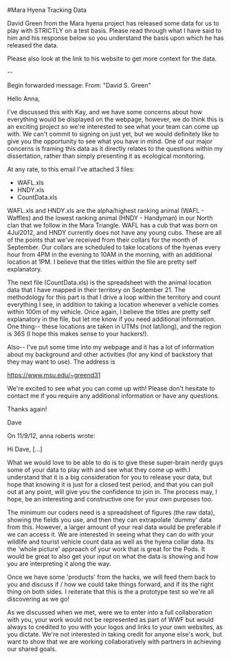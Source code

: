 #Mara Hyena Tracking Data

David Green from the Mara hyena project has released some data for us to play with STRICTLY on a test basis. Please read through what I have said to him and his response below so you understand the basis upon which he has released the data.

Please also look at the link to his website to get more context for the data.

--

Begin forwarded message:
From: "David S. Green" 

Hello Anna,

I've discussed this with Kay, and we have some concerns about how
everything would be displayed on the webpage, however, we do think
this is an exciting project so we're interested to see what your team
can come up with. We can't commit to signing on just yet, but we would
definitely like to give you the opportunity to see what you have in
mind. One of our major concerns is framing this data as it directly
relates to the questions within my dissertation, rather than simply
presenting it as ecological monitoring.

At any rate, to this email I've attached 3 files:
- WAFL.xls
- HNDY.xls
- CountData.xls

WAFL.xls and HNDY.xls are the alpha/highest ranking animal (WAFL -
Waffles) and the lowest ranking animal (HNDY - Handyman) in our North
clan that we follow in the Mara Triangle. WAFL has a cub that was born
on 4Jul2012, and HNDY currently does not have any young cubs. These
are all of the points that we've received from their collars for the
month of September. Our collars are scheduled to take locations of the
hyenas every hour from 4PM in the evening to 10AM in the morning, with
an additional location at 1PM. I believe that the titles within the
file are pretty self explanatory.

The next file (CountData.xls) is the spreadsheet with the animal
location data that I have mapped in their territory on September 21.
The methodology for this part is that I drive a loop within the
territory and count everything I see, in addition to taking a location
whenever a vehicle comes within 100m of my vehicle. Once again, I
believe the titles are pretty self explanatory in the file, but let me
know if you need additional information. One thing-- these locations
are taken in UTMs (not lat/long), and the region is 36S (I hope this
makes sense to your hackers!).

Also-- I've put some time into my webpage and it has a lot of
information about my background and other activities (for any kind of
backstory that they may want to use). The address is

https://www.msu.edu/~greend31


We're excited to see what you can come up with! Please don't hesitate
to contact me if you require any additional information or have any
questions.

Thanks again!

Dave

On 11/9/12, anna roberts wrote:

Hi Dave,
[...]

 What we would love to be able to do is to
give these super-brain nerdy guys some of your data to play with and see
what they come up with.I understand that it is a big consideration for you
to release your data, but hope that knowing it is just for a closed test
period, and that you can pull out at any point, will give you the confidence
to join in. The process may, I hope, be an interesting and constructive one
for your own purposes too.

The minimum our coders need is a spreadsheet of figures (the raw data),
showing the fields you use, and then they can extrapolate 'dummy' data from
this. However, a larger amount of your real data would be preferable if we
can access it. We are interested in seeing what they can do with your
wildlife and tourist vehicle count data as well as the hyena collar data.
Its the 'whole picture' approach of your work that is great for the Pods. It
would be great to also get your input on what the data is showing and how
you are interpreting it along the way.

Once we have some 'products' from the hacks, we will feed them back to you
and discuss if / how we could take things forward, and if its the right
thing on both sides. I reiterate that this is the a prototype test so we're
all discovering as we go!

As we discussed when we met, were we to enter into a full collaboration with
you, your work would not be represented as part of WWF but would always to
credited to you with your logos and links to your own websites, as you
dictate. We're not interested in taking credit for anyone else's work, but
want to show that we are working collaboratively with partners in achieving
our shared goals.